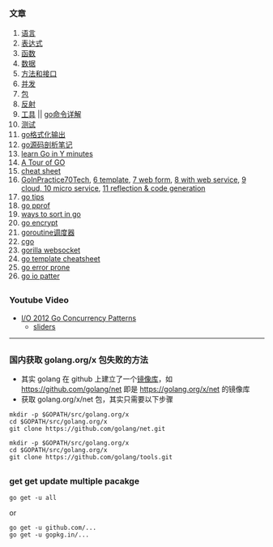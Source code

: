 <h2 id="c75625dccf148721245b46b1e3e6c79f"></h2>

### 文章

 1. [语言](GOLANG%20%E5%A4%87%E5%BF%981-%E8%AF%AD%E8%A8%80.md)   
 2. [表达式](GOLANG%20%E5%A4%87%E5%BF%982-%E8%A1%A8%E8%BE%BE%E5%BC%8F.md) 
 3. [函数 ](GOLANG%20%E5%A4%87%E5%BF%983-%E5%87%BD%E6%95%B0.md) 
 4. [数据 ](GOLANG%20%E5%A4%87%E5%BF%984-%E6%95%B0%E6%8D%AE.md)
 5. [方法和接口](GOLANG%20%E5%A4%87%E5%BF%985-%E6%96%B9%E6%B3%95%E5%92%8C%E6%8E%A5%E5%8F%A3.md)  
 7. [并发](GOLANG%20%E5%A4%87%E5%BF%987-%E5%B9%B6%E5%8F%91.md)  
 8. [包](GOLANG%20%E5%A4%87%E5%BF%988-%E5%8C%85.md)    
 9. [反射](GOLANG%E5%A4%87%E5%BF%989-%E5%8F%8D%E5%B0%84.md)  
 10. [工具](GOLANG%E5%A4%87%E5%BF%98A-%E5%B7%A5%E5%85%B7.md) ||  [go命令详解](https://www.ctolib.com/docs-go-command-tutorial-c-0-0.html)
 11. [测试](GOLANG%E5%A4%87%E5%BF%98B-%E6%B5%8B%E8%AF%95.md)
 12. [go格式化输出 ](GOLANG-fmt%E6%A0%BC%E5%BC%8F%E5%8C%96%E8%BE%93%E5%87%BA.md)
 13. [go源码剖析笔记](GOLANG_src_profile.md)
 14. [learn Go in Y minutes](learnGoInYMinutes.md)
 15. [A Tour of GO](ATourOfGo.md)
 16. [cheat sheet](golang_cheatsheet.md)
 17. [GoInPractice70Tech](GoInPractice70Tech.md), [6 template](GoIn70_6.md), [7 web form](GoIn70_7.md), [8 with web service](GoIn70_8.md), [9 cloud, 10 micro service](GoIn70_9.md), [11 reflection & code generation](GoIn70_11.md)
 18. [go tips](go_tips.md)
 20. [go pprof](golang_pprof.md)
 21. [ways to sort in go](go_sort.md)
 22. [go encrypt](go_encrypt.md)
 23. [goroutine调度器](go_routine_schedule.md)
 24. [cgo](cgo.md)
 25. [gorilla websocket](websocket.md)
 26. [go template cheatsheet](https://curtisvermeeren.github.io/2017/09/14/Golang-Templates-Cheatsheet)
 27. [go error prone](go_error_prone.md)
 28. [go io patter](go_io_pattern.md)

<h2 id="1ec648377638e043bfb89eccc1053188"></h2>

### Youtube Video

- [I/O 2012 Go Concurrency Patterns](https://www.youtube.com/watch?v=f6kdp27TYZs&t=2457s)
    - [sliders](https://go.dev/talks/2012/concurrency.slide)

---------

<h2 id="0a924bf17d1b7242d5600e9b537b969f"></h2>

### 国内获取 golang.org/x 包失败的方法

- 其实 golang 在 github 上建立了一个[镜像库](https://github.com/golang)，如 https://github.com/golang/net 即是 https://golang.org/x/net 的镜像库
- 获取 golang.org/x/net 包，其实只需要以下步骤

```
mkdir -p $GOPATH/src/golang.org/x
cd $GOPATH/src/golang.org/x
git clone https://github.com/golang/net.git
```
 
```
mkdir -p $GOPATH/src/golang.org/x
cd $GOPATH/src/golang.org/x
git clone https://github.com/golang/tools.git
```

<h2 id="592aa5aafd64f18a5b4759ec0820ef33"></h2>

### get get update multiple pacakge 

```
go get -u all
```

or 

```
go get -u github.com/...
go get -u gopkg.in/...
```


